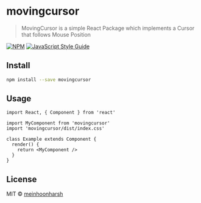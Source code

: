 # movingcursor

> MovingCursor is a simple React Package which implements a Cursor that follows Mouse Position

[![NPM](https://img.shields.io/npm/v/movingcursor.svg)](https://www.npmjs.com/package/movingcursor) [![JavaScript Style Guide](https://img.shields.io/badge/code_style-standard-brightgreen.svg)](https://standardjs.com)

## Install

```bash
npm install --save movingcursor
```

## Usage

```tsx
import React, { Component } from 'react'

import MyComponent from 'movingcursor'
import 'movingcursor/dist/index.css'

class Example extends Component {
  render() {
    return <MyComponent />
  }
}
```

## License

MIT © [meinhoonharsh](https://github.com/meinhoonharsh)
